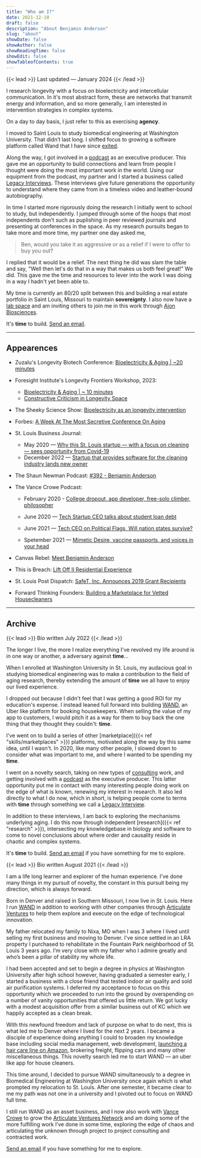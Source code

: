 ```yaml
---
title: "Who am I?"
date: 2021-12-10
draft: false
description: "About Benjamin Anderson"
slug: "about"
showDate: false
showAuthor: false
showReadingTime: false
showEdit: false
showTableofContents: true
---
```

{{< lead >}}
Last updated — January 2024
{{< /lead >}}

I research longevity with a focus on bioelectricity and intercellular communication. In it's most abstract form, these are networks that transmit energy and information, and so more generally, I am interested in intervention strategies in complex systems. 

On a day to day basis, I just refer to this as exercising **agency**. 

I moved to Saint Louis to study biomedical engineering at Washington University. That didn’t last long. I shifted focus to growing a software platform called Wand that I have since [exited](https://www.bizjournals.com/stlouis/inno/stories/news/2022/12/13/wand-usa-sells-to-greenaway-ventures.html). 

Along the way, I got involved in a [podcast](https://www.vancecrowe.com/podcast) as an executive producer. This gave me an opportunity to build connections and learn from people I thought were doing the most important work in the world. Using our equipment from the podcast, my partner and I started a business called [Legacy Interviews](https://legacyinterviews.com/). These interviews give future generations the opportunity to understand where they came from in a timeless video and leather-bound autobiography.

In time I started more rigorously doing the research I initially went to school to study, but independently. I jumped through some of the hoops that most independents don't such as puplishing in peer reviewed journals and presenting at conferences in the space. As my research pursuits began to take more and more time, my partner one day asked me,
> Ben, would you take it as aggressive or as a relief if I were to offer to buy you out?

I replied that it would be a relief. The next thing he did was slam the table and say, "Well then let's do that in a way that makes us both feel great!" We did. This gave me the time and resources to lever into the work I was doing in a way I hadn't yet been able to.  

My time is currently an 80/20 split between this and building a real estate portfolio in Saint Louis, Missouri to maintain **sovereignty**. I also now have a [lab space](https://www.thebenjam.in/research/lab/) and am inviting others to join me in this work through [Aion Biosciences](https://www.aion.bio/). 

It's **time** to build. [Send an email](mailto:me@benjaminbanderson.com).

---
## Appearences

- Zuzalu's Longevity Biotech Conference: [Bioelectricity & Aging | ~20 minutes](https://zuzalu.streameth.org/session/660)

- Foresight Institute's Longevity Frontiers Workshop, 2023: 
    - [Bioelectricity & Aging | ~ 10 minutes](https://www.youtube.com/watch?v=nNNQ-LS2-Uo)
    - [Constructive Criticism in Longevity Space](https://www.youtube.com/watch?v=h0-xUBguJWE)

- The Sheeky Science Show: [Bioelectricity as an longevity intervention](https://www.youtube.com/watch?v=9R5oEdgs86M)

- Forbes: [A Week At The Most Secretive Conference On Aging](https://www.forbes.com/sites/alexzhavoronkov/2022/06/29/a-week-at-the-most-secretive-conference-on-aging/?sh=2a108820201d)

- St. Louis Business Journal: 
    - May 2020 — [Why this St. Louis startup — with a focus on cleaning — sees opportunity from Covid-19](https://www.bizjournals.com/stlouis/news/2020/05/20/st-louis-cleaning-startup-sees-opportunity.html)
    - December 2022 — [Startup that provides software for the cleaning industry lands new owner](https://www.bizjournals.com/stlouis/inno/stories/news/2022/12/13/wand-usa-sells-to-greenaway-ventures.html)

- The Shaun Newman Podcast: [#392 - Benjamin Anderson](https://anchor.fm/shaun-newman/episodes/392---Benjamin-Anderson-e1v4ml5)

- The Vance Crowe Podcast:

    - February 2020 - [College dropout, app developer, free-solo climber, philosopher](https://share.transistor.fm/s/0a3af1ba)

    - June 2020 — [Tech Startup CEO talks about student loan debt](https://share.transistor.fm/s/0961d3b1)

    - June 2021 — [Tech CEO on Political Flags, Will nation states survive?](https://share.transistor.fm/s/e7b75f0e)

    - Spetember 2021 — [Mimetic Desire, vaccine passports, and voices in your head](https://share.transistor.fm/s/815116bd)

- Canvas Rebel: [Meet Benjamin Anderson](https://canvasrebel.com/meet-benjamin-anderson/)

- This is Breach: [Lift Off II Residential Experience](https://youtu.be/iJnLIOX_50I?t=309)

- St. Louis Post Dispatch: [SafeT, Inc. Announces 2019 Grant Recipients](https://www.stltoday.com/pr/business/st-louis-based-safet-inc-announces-2019-grant-recipients/article_a4f1c452-e09a-11e9-b853-97fb7d0da59e.html)

- Forward Thinking Founders: [Building a Marketplace for Vetted Housecleaners](https://share.transistor.fm/s/f8e4e55f)
    
---
## Archive

{{< lead >}}
Bio written July 2022
{{< /lead >}}

The longer I live, the more I realize everything I've revolved my life around is in one way or another, a adversary against **time**...

When I enrolled at Washington University in St. Louis, my audacious goal in studying biomedical engineering was to make a contribution to the field of aging research, thereby extending the amount of **time** we all have to enjoy our lived experience. 

I dropped out because I didn't feel that I was getting a good ROI for my education's expense. I instead leaned full forward into building [WAND](https://www.bizjournals.com/stlouis/inno/stories/news/2022/12/13/wand-usa-sells-to-greenaway-ventures.html), an Uber like platform for booking housekeepers. When selling the value of my app to customers, I would pitch it as a way for them to buy back the one thing that they thought they couldn't: **time**. 

I've went on to build a series of other [marketplace]({{< ref "skills/marketplaces" >}}) platforms, motivated along the way by this same idea, until I wasn't. In 2020, like many other people, I slowed down to consider what was important to me, and where I wanted to be spending my **time**. 

I went on a novelty search, taking on new types of [consulting](https://www.articulate.ventures/) work, and getting involved with a [podcast](https://www.vancecrowe.com/podcast) as the executive producer. This latter opportunity put me in contact with many interesting people doing work on the edge of what is known, renewing my interest in research. It also led directly to what I do now, which in short, is helping people come to terms with **time** through something we call a [Legacy Interview](https://legacyinterviews.com/).

In addition to these interviews, I am back to exploring the mechanisms underlying aging. I do this now through independent [research]({{< ref "research" >}}), intersecting my knowledgebase in biology and software to come to novel conclusions about where order and causality reside in chaotic and complex systems. 

It's **time** to build. [Send an email](mailto:me@benjaminbanderson.com) if you have something for me to explore. 

{{< lead >}}
Bio written August 2021
{{< /lead >}}

I am a life long learner and explorer of the human experience. I've done many things in my pursuit of novelty, the constant in this pursuit being my direction, which is always forward.

Born in Denver and raised in Southern Missouri, I now live in St. Louis. Here I run [WAND](https://wandusa.com/) in addition to working with other companies through [Articulate Ventures](https://articulate.ventures/) to help them explore and execute on the edge of technological innovation.

My father relocated my family to Nixa, MO when I was 3 where I lived until selling my first business and moving to Denver. I've since settled in an LRA property I purchased to rehabilitate in the Fountain Park neighborhood of St. Louis 3 years ago. I’m very close with my father who I admire greatly and who’s been a pillar of stability my whole life. 

I had been accepted and set to begin a degree in physics at Washington University after high school however, having graduated a semester early, I started a business with a close friend that tested indoor air quality and sold air purification systems. I deferred my acceptance to focus on this opportunity which we proceeded to run into the ground by overspending on a number of vanity opportunities that offered us little return. We got lucky with a modest acquisition offer from a similar business out of KC which we happily accepted as a clean break. 

With this newfound freedom and lack of purpose on what to do next, this is what led me to Denver where I lived for the next 2 years. I became a disciple of experience doing anything I could to broaden my knowledge base including social media management, web development, [launching a hair care line on Amazon](https://www.amazon.com/Beauty-Personal-Care-CHAD-CO-SALON/s?rh=n%3A3760911%2Cp_89%3ACHAD+%26+CO.+SALON), brokering freight, flipping cars and many other miscellaneous things. This novelty search led me to start WAND — an uber like app for house cleaners. 

This time around, I decided to pursue WAND simultaneously to a degree in Biomedical Engineering at Washington University once again which is what prompted my relocation to St. Louis. After one semester, it became clear to me my path was not one in a university and I pivoted out to focus on WAND full time. 

I still run WAND as an asset business, and I now also work with [Vance Crowe](https://www.vancecrowe.com/) to grow the [Articulate Ventures Network](https://network.articulate.ventures/)  and am doing some of the more fulfilling work I’ve done in some time, exploring the edge of chaos and articulating the unknown through project to project consulting and contracted work.

[Send an email](mailto:me@benjaminbanderson.com) if you have something for me to explore. 